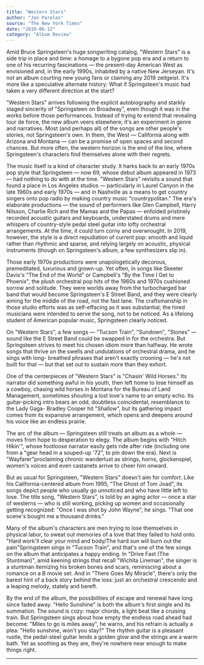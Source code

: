 ```yaml
---
title: "Western Stars"
author: "Jon Pareles"
source: "The New York Times"
date: "2019-06-12"
category: "Album Review"
---
```


Amid Bruce Springsteen's huge songwriting catalog, "Western Stars" is a side trip in place and time: a homage to a bygone pop era and a return to one of his recurring fascinations — the present-day American West as envisioned and, in the early 1990s, inhabited by a native New Jerseyan. It's not an album courting new young fans or claiming any 2019 zeitgeist. It's more like a speculative alternate history: What if Springsteen's music had taken a very different direction at the start?

"Western Stars" arrives following the explicit autobiography and starkly staged sincerity of "Springsteen on Broadway", even though it was in the works before those performances. Instead of trying to extend that revealing tour de force, the new album veers elsewhere; it's an experiment in genre and narratives. Most (and perhaps all) of the songs are other people's stories, not Springsteen's own. In them, the West — California along with Arizona and Montana — can be a promise of open spaces and second chances. But more often, the western horizon is the end of the line, where Springsteen's characters find themselves alone with their regrets.

The music itself is a kind of character study. It harks back to an early 1970s pop style that Springsteen — now 69, whose debut album appeared in 1973 — had nothing to do with at the time. "Western Stars" revisits a sound that found a place in Los Angeles studios — particularly in Laurel Canyon in the late 1960s and early 1970s — and in Nashville as a means to get country singers onto pop radio by making country music "countrypolitan." The era's elaborate productions — the sound of performers like Glen Campbell, Harry Nilsson, Charlie Rich and the Mamas and the Papas — enfolded pristinely recorded acoustic guitars and keyboards, understated drums and mere whispers of country-style pedal steel guitar into lofty orchestral arrangements. At the time, it could turn corny and overwrought. In 2019, however, the style is a direct repudiation of current pop: smooth and liquid rather than rhythmic and sparse, and relying largely on acoustic, physical instruments (though on Springsteen's album, a few synthesizers slip in).

Those early 1970s productions were unapologetically decorous, premeditated, luxurious and grown-up. Yet often, in songs like Skeeter Davis's "The End of the World" or Campbell's "By the Time I Get to Phoenix", the plush orchestral pop hits of the 1960s and 1970s cushioned sorrow and solitude. They were worlds away from the turbocharged bar band that would become Springsteen's E Street Band, and they were clearly aiming for the middle of the road, not the fast lane. The craftsmanship in those studio efforts was as self-effacing as it was substantial; the hired musicians were intended to serve the song, not to be noticed. As a lifelong student of American popular music, Springsteen clearly noticed.

On "Western Stars", a few songs — "Tucson Train", "Sundown", "Stones" — sound like the E Street Band could be swapped in for the orchestra. But Springsteen strives to meet his chosen idiom more than halfway. He wrote songs that thrive on the swells and undulations of orchestral drama, and he sings with long- breathed phrases that aren't exactly crooning — he's not built for that — but that set out to sustain more than they exhort.

One of the centerpieces of "Western Stars" is "Chasin' Wild Horses." Its narrator did something awful in his youth, then left home to lose himself as a cowboy, chasing wild horses in Montana for the Bureau of Land Management, sometimes shouting a lost love's name to an empty echo. Its guitar-picking intro bears an odd, doubtless coincidental, resemblance to the Lady Gaga- Bradley Cooper hit "Shallow", but its gathering impact comes from its expansive arrangement, which opens and deepens around his voice like an endless prairie.

The arc of the album — Springsteen still treats an album as a whole — moves from hope to desperation to elegy. The album begins with "Hitch Hikin'", whose footloose narrator easily gets ride after ride (including one from a "gear head in a souped-up '72", to pin down the era). Next is "Wayfarer"proclaiming chronic wanderlust as strings, horns, glockenspiel, women's voices and even castanets arrive to cheer him onward.

But as usual for Springsteen, "Western Stars" doesn't aim for comfort. Like his California-centered album from 1995, "The Ghost of Tom Joad", its songs depict people who usually go unnoticed and who have little left to lose. The title song, "Western Stars", is told by an aging actor — once a star of westerns — who is still working, picking up women and occasionally getting recognized: "Once I was shot by John Wayne", he sings. "That one scene's bought me a thousand drinks."

Many of the album's characters are men trying to lose themselves in physical labor, to sweat out memories of a love that they failed to hold onto. "Hard work'll clear your mind and body/The hard sun will burn out the pain"Springsteen sings in "Tucson Train", and that's one of the few songs on the album that anticipates a happy ending. In "Drive Fast (The Stuntman)", amid keening strings that recall "Wichita Lineman", the singer is a stuntman itemizing his broken bones and scars, reminiscing about a romance on a B movie set. And in "There Goes My Miracle", there's only the barest hint of a back story behind the loss: just an orchestral crescendo and a leaping melody, stately and bereft.

By the end of the album, the possibilities of escape and renewal have long since faded away. "Hello Sunshine" is both the album's first single and its summation. The sound is cozy: major chords, a light beat like a cruising train. But Springsteen sings about how empty the endless road ahead had become: "Miles to go is miles away", he warns, and his refrain is actually a plea: "Hello sunshine, won't you stay?" The rhythm guitar is a pleasant rustle, the pedal-steel guitar lends a golden glow and the strings are a warm bath. Yet as soothing as they are, they're nowhere near enough to make things right.

---
